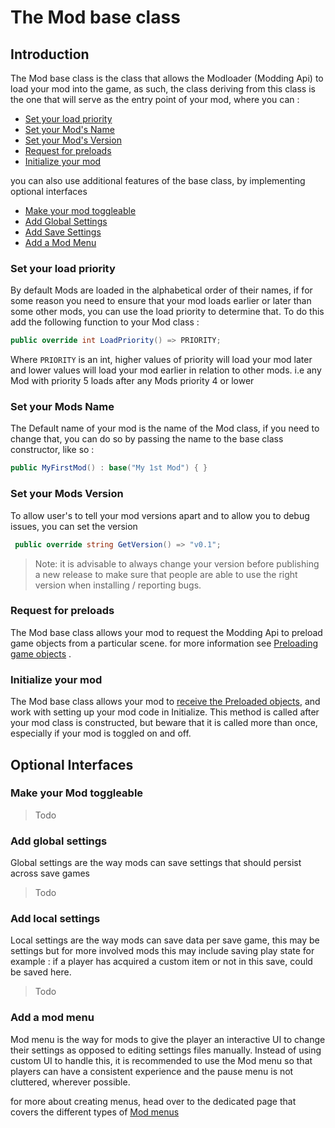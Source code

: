 # The Mod base class

## Introduction

The Mod base class is the class that allows the Modloader (Modding Api) to load your mod into the game, as such, the class deriving from this class is the one that will serve as the entry point of your mod, where you can : 

 - [Set your load priority](#set-your-load-priority)
 - [Set your Mod's Name](#set-your-mods-name)
 - [Set your Mod's Version](#set-your-mods-version)
 - [Request for preloads](#request-for-preloads)
 - [Initialize your mod](#initialize-your-mod)
 
 you can also use additional features of the base class, by implementing optional interfaces
 
  - [Make your mod toggleable ](#make-your-mod-toggleable)
  - [Add Global Settings](#add-global-settings)
  - [Add Save Settings](#add-local-settings)
  - [Add a Mod Menu](#add-a-mod-menu)
 
 ### Set your load priority
By default Mods are loaded in the alphabetical order of their names, if for some reason you need to ensure that your mod loads earlier or later than some other mods, you can use the load priority to determine that.
To do this add the following function to your Mod class :

``` cs
public override int LoadPriority() => PRIORITY;
```
Where `PRIORITY` is an int, higher values of priority will load your mod later and lower values will load your mod earlier in relation to other mods. i.e any Mod with priority 5 loads after any Mods priority 4 or lower

 ### Set your Mods Name
 The Default name of your mod is the name of the Mod class, if you need to change that, you can do so by passing the name to the base class constructor, like so :
 
``` cs 
public MyFirstMod() : base("My 1st Mod") { }
```

 ### Set your Mods Version
 To allow user's to tell your mod versions apart and to allow you to debug issues, you can set the version
 
``` cs 
 public override string GetVersion() => "v0.1";
```

> Note: it is advisable to always change your version before publishing a new release to make sure that people are able to use the right version when installing / reporting bugs.

 ### Request for preloads
 
The Mod base class allows your mod to request the Modding Api to preload game objects from a particular scene.
for more information see  [Preloading game objects](https://prashantmohta.github.io/ModdingDocs/preloads.html) .

 ### Initialize your mod
The Mod base class allows your mod to [receive the Preloaded objects](https://prashantmohta.github.io/ModdingDocs/preloads.html), and work with setting up your mod code in Initialize. This method is called after your mod class is constructed, but beware that it is called more than once, especially if your mod is toggled on and off.

## Optional Interfaces

### Make your Mod toggleable

>Todo

### Add global settings

Global settings are the way mods can save settings that should persist across save games

>Todo 

### Add local settings

Local settings are the way mods can save data per save game, this may be settings but for more involved mods this may include saving play state for example : if a player has acquired a custom item or not in this save, could be saved here.

>Todo

### Add a mod menu

Mod menu is the way for mods to give the player an interactive UI to change their settings as opposed to editing settings files manually. Instead of using custom UI to handle this, it is recommended to use the Mod menu so that players can have a consistent experience and the pause menu is not cluttered, wherever possible.

for more about creating menus, head over to the dedicated page that covers the different types of [Mod menus](https://prashantmohta.github.io/ModdingDocs/modmenu.html)

